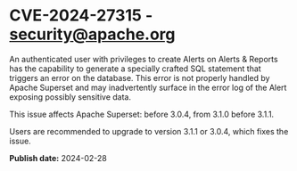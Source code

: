 # CVE-2024-27315 - security@apache.org

An authenticated user with privileges to create Alerts on Alerts & Reports has the capability to generate a specially crafted SQL statement that triggers an error on the database. This error is not properly handled by Apache Superset and may inadvertently surface in the error log of the Alert exposing possibly sensitive data.

This issue affects Apache Superset: before 3.0.4, from 3.1.0 before 3.1.1.

Users are recommended to upgrade to version 3.1.1 or 3.0.4, which fixes the issue.



**Publish date:** 2024-02-28
